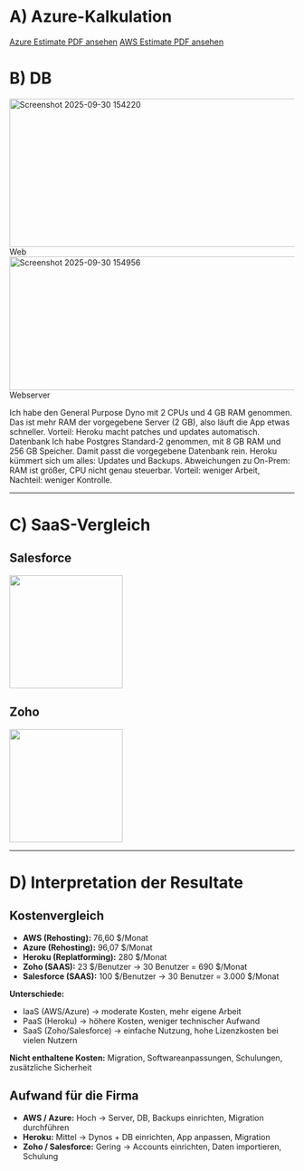 # A) Azure-Kalkulation  
[ Azure Estimate PDF ansehen](daniel_scheuber_m346/ExportedEstimateAzureKN10.pdf)
[ AWS Estimate PDF ansehen](daniel_scheuber_m346/ExportedEstimateAWSKN10.pdf)

# B) DB
<img width="1496" height="262" alt="Screenshot 2025-09-30 154220" src="https://github.com/user-attachments/assets/050e801a-722a-448e-a719-bb364215ece6" />
 Web<img width="1494" height="236" alt="Screenshot 2025-09-30 154956" src="https://github.com/user-attachments/assets/10ed1151-4d8c-43f6-afd8-f92f159381e0" />
Webserver

Ich habe den General Purpose Dyno mit 2 CPUs und 4 GB RAM genommen.
Das ist mehr RAM der vorgegebene Server (2 GB), also läuft die App etwas schneller.
Vorteil: Heroku macht patches und updates automatisch.
Datenbank
Ich habe Postgres Standard-2 genommen, mit 8 GB RAM und 256 GB Speicher.
Damit passt die vorgegebene Datenbank rein.
Heroku kümmert sich um alles: Updates und Backups.
Abweichungen zu On-Prem:
RAM ist größer, CPU nicht genau steuerbar.
Vorteil: weniger Arbeit, Nachteil: weniger Kontrolle.

---

# C) SaaS-Vergleich  

## Salesforce  
<img width="200" src="https://github.com/user-attachments/assets/9c3da3e9-8758-403f-9258-71341f665dd6" />  

## Zoho  
<img width="200" src="https://github.com/user-attachments/assets/4bc48826-0027-43df-8a60-3638fd11a823" />  

---


# D) Interpretation der Resultate

## Kostenvergleich

- **AWS (Rehosting):** 76,60 $/Monat  
- **Azure (Rehosting):** 96,07 $/Monat  
- **Heroku (Replatforming):** 280 $/Monat  
- **Zoho (SAAS):** 23 $/Benutzer → 30 Benutzer = 690 $/Monat  
- **Salesforce (SAAS):** 100 $/Benutzer → 30 Benutzer = 3.000 $/Monat  

**Unterschiede:**  
- IaaS (AWS/Azure) → moderate Kosten, mehr eigene Arbeit  
- PaaS (Heroku) → höhere Kosten, weniger technischer Aufwand  
- SaaS (Zoho/Salesforce) → einfache Nutzung, hohe Lizenzkosten bei vielen Nutzern  

**Nicht enthaltene Kosten:** Migration, Softwareanpassungen, Schulungen, zusätzliche Sicherheit  

## Aufwand für die Firma

- **AWS / Azure:** Hoch → Server, DB, Backups einrichten, Migration durchführen  
- **Heroku:** Mittel → Dynos + DB einrichten, App anpassen, Migration  
- **Zoho / Salesforce:** Gering → Accounts einrichten, Daten importieren, Schulung  
